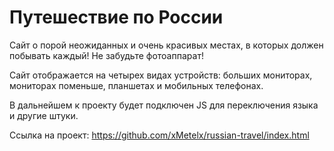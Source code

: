 # Путешествие по России

Сайт о порой неожиданных и очень красивых местах, в которых должен побывать каждый! Не забудьте фотоаппарат!

Сайт отображается на четырех видах устройств: больших мониторах, мониторах поменьше, планшетах и мобильных телефонах. 

В дальнейшем к проекту будет подключен JS для переключения языка и другие штуки. 

Ссылка на проект: https://github.com/xMetelx/russian-travel/index.html 
